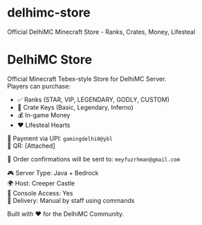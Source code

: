# delhimc-store
Official DelhiMC Minecraft Store - Ranks, Crates, Money, Lifesteal
# DelhiMC Store

Official Minecraft Tebex-style Store for DelhiMC Server.  
Players can purchase:

- ✅ Ranks (STAR, VIP, LEGENDARY, GODLY, CUSTOM)
- 🎁 Crate Keys (Basic, Legendary, Inferno)
- 💰 In-game Money
- ❤️ Lifesteal Hearts

🛒 Payment via UPI: `gamingdelhi0@ybl`  
📸 QR: [Attached]

📩 Order confirmations will be sent to: `meyfuzrhman@gmail.com`

🎮 Server Type: Java + Bedrock  
🌍 Host: Creeper Castle  
🔐 Console Access: Yes  
🚚 Delivery: Manual by staff using commands

Built with ❤️ for the DelhiMC Community.
